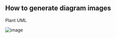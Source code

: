 
## How to generate diagram images

Plant UML


![image](https://user-images.githubusercontent.com/595430/213287681-68cbe890-fe69-4b37-a861-d269b66d9044.png)
